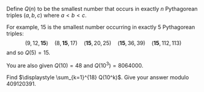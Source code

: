 Define $Q(n)$ to be the smallest number that occurs in exactly $n$ Pythagorean triples $(a,b,c)$ where $a \lt b \lt c$.

For example, $15$ is the smallest number occurring in exactly $5$ Pythagorean triples:
$$(9,12,\mathbf{15})\quad (8,\mathbf{15},17)\quad (\mathbf{15},20,25)\quad (\mathbf{15},36,39)\quad (\mathbf{15},112,113)$$
and so $Q(5) = 15$.

You are also given $Q(10)=48$ and $Q(10^3)=8064000$.

Find $\displaystyle \sum_{k=1}^{18} Q(10^k)$. Give your answer modulo $409120391$.